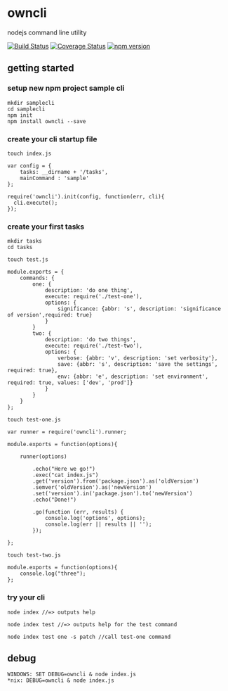 # owncli
nodejs command line utility

[![Build Status](https://travis-ci.org/aduis/owncli.svg?branch=master)](https://travis-ci.org/aduis/owncli) [![Coverage Status](https://coveralls.io/repos/aduis/owncli/badge.svg)](https://coveralls.io/r/aduis/owncli) [![npm version](https://badge.fury.io/js/owncli.svg)](http://badge.fury.io/js/owncli)

## getting started

### setup new npm project sample cli

    mkdir samplecli
    cd samplecli
    npm init
    npm install owncli --save

### create your cli startup file

    touch index.js

    var config = {
        tasks: __dirname + '/tasks',
        mainCommand : 'sample'
    };

    require('owncli').init(config, function(err, cli){
      cli.execute();
    });

### create your first tasks

    mkdir tasks
    cd tasks

    touch test.js

    module.exports = {
        commands: {
            one: {
                description: 'do one thing',
                execute: require('./test-one'),
                options: {
                    significance: {abbr: 's', description: 'significance of version',required: true}
                }
            }
            two: {
                description: 'do two things',
                execute: require('./test-two'),
                options: {
                    verbose: {abbr: 'v', description: 'set verbosity'},
                    save: {abbr: 's', description: 'save the settings', required: true},
                    env: {abbr: 'e', description: 'set environment', required: true, values: ['dev', 'prod']}
                }
            }
        }
    };

    touch test-one.js

    var runner = require('owncli').runner;

    module.exports = function(options){

        runner(options)

            .echo("Here we go!")
            .exec("cat index.js")
            .get('version').from('package.json').as('oldVersion')
            .semver('oldVersion').as('newVersion')
            .set('version').in('package.json').to('newVersion')
            .echo("Done!")

            .go(function (err, results) {
                console.log('options', options);
                console.log(err || results || '');
            });

    };

    touch test-two.js

    module.exports = function(options){
    	console.log("three");
    };


### try your cli

    node index //=> outputs help

    node index test //=> outputs help for the test command

    node index test one -s patch //call test-one command


## debug
    WINDOWS: SET DEBUG=owncli & node index.js
    *nix: DEBUG=owncli & node index.js
